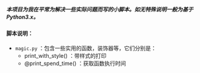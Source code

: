 ##### 本项目为我在平常为解决一些实际问题而写的小脚本。如无特殊说明一般为基于Python3.x。

#### 脚本说明：
 - `magic.py` ：包含一些实用的函数，装饰器等，它们分别是：
   - print_with_style() ：带样式的打印
   - @print_spend_time() ：获取函数执行时间 
